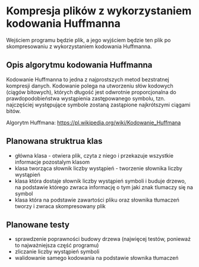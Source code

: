 # Kompresja plików z wykorzystaniem kodowania Huffmanna

Wejściem programu będzie plik, a jego wyjściem  będzie ten plik po skompresowaniu z wykorzystaniem kodowania Huffmanna. 

## Opis algorytmu kodowania Huffmanna

Kodowanie Huffmanna to jedna z najprostszych metod bezstratnej kompresji danych. Kodowanie polega na utworzeniu słów kodowych (ciągów bitowych), których długość jest odwrotnie proporcjonalna do prawdopodobieństwa wystąpienia zastępowanego symbolu, tzn. najczęściej występujące symbole zostaną zastąpione najkrótszymi ciągami bitów. 

Algorytm Huffmana: https://pl.wikipedia.org/wiki/Kodowanie_Huffmana

## Planowana struktrua klas

- główna klasa - otwiera plik, czyta z niego i przekazuje wszystkie informacje pozostalym klasom 
- klasa tworząca słownik liczby wystąpień - tworzenie słownika liczby wystąpień 
- klasa która dostaje słownik liczby wystąpień symboli i buduje drzewo, na podstawie którego zwraca informację o tym jaki znak tlumaczy się na symbol
- klasa która na podstawie zawartości pliku oraz słownika tłumaczeń tworzy i zwraca skompresowany plik

## Planowane testy 
- sprawdzenie poprawności budowy drzewa (najwięcej testów, ponieważ to najważniejsza część programu)
- zliczanie liczby wystąpień symboli
- walidowanie samego kodowania na podstawie słownika tłumaczeń
